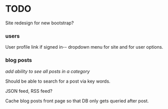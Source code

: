 # TODO

Site redesign for new bootstrap?


### users

User profile link if signed in-- dropdown menu for site and for user options.


### blog posts

*add ability to see all posts in a category*

Should be able to search for a post via key words.

JSON feed, RSS feed?

Cache blog posts front page so that DB only gets queried after post.
